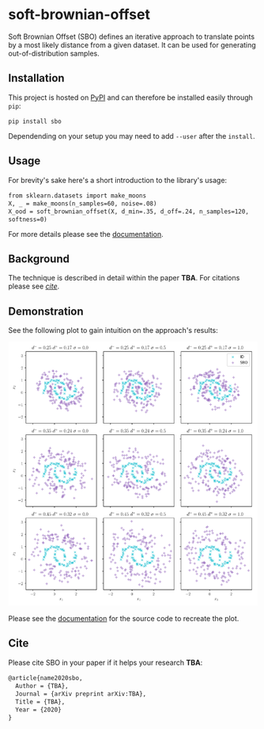 # soft-brownian-offset
Soft Brownian Offset (SBO) defines an iterative approach to translate points by a most likely distance from a given dataset.
It can be used for generating out-of-distribution samples.

## Installation

This project is hosted on [PyPI](https://pypi.org/project/sbo/) and can therefore be installed easily through `pip`:

```
pip install sbo
```

Dependending on your setup you may need to add `--user` after the `install`.

## Usage

For brevity's sake here's a short introduction to the library's usage:

```
from sklearn.datasets import make_moons
X, _ = make_moons(n_samples=60, noise=.08)
X_ood = soft_brownian_offset(X, d_min=.35, d_off=.24, n_samples=120, softness=0)
```

For more details please see the [documentation](https://soft-brownian-offset.readthedocs.io/en/latest/).

## Background

The technique is described in detail within the paper **TBA**. For citations please see [*cite*](#cite).

## Demonstration

See the following plot to gain intuition on the approach's results:

![demonstration](assets/sbo-demo.svg)

Please see the [documentation](https://soft-brownian-offset.readthedocs.io/en/latest/#demonstration) for the source code to recreate the plot.

## Cite

Please cite SBO in your paper if it helps your research **TBA**:

```
@article{name2020sbo,
  Author = {TBA},
  Journal = {arXiv preprint arXiv:TBA},
  Title = {TBA},
  Year = {2020}
}
```


